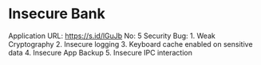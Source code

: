 # Insecure Bank

Application URL: https://s.id/lGuJb
No: 5
Security Bug: 1. Weak Cryptography
2. Insecure logging
3. Keyboard cache enabled on sensitive data
4. Insecure App Backup
5. Insecure IPC interaction